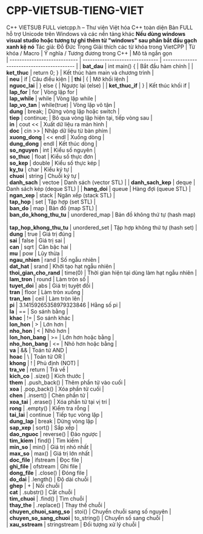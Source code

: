 # CPP-VIETSUB-TIENG-VIET
C++ VIETSUB FULL
vietcpp.h – Thư viện Việt hóa C++ toàn diện
Bản FULL hỗ trợ Unicode trên Windows và các nền tảng khác
**Nếu dùng windows visual studio hoặc tương tự ghi thêm từ "windows" sau phần bắt đầu gạch xanh kệ nó**
Tác giả: Đỗ Đức Trọng
Giải thích các từ khóa trong VietCPP
| Từ khóa / Macro              | Ý nghĩa / Tương đương trong C++ | Mô tả ngắn gọn                             
| ---------------------------- | ------------------------------- | ------------------------------------------ | 
| **bat_dau**                  | int main() {                    | Bắt đầu hàm chính                          | 
| **ket_thuc**                 | return 0; }                     | Kết thúc hàm main và chương trình          |       
| **neu**                      | if                              | Câu điều kiện                              | 
| **thi**                      | {                               | Mở khối lệnh                               |  
| **nguoc_lai**                | } else {                        | Ngược lại (else)                           | 
| **ket_thuc_if**              | }                               | Kết thúc khối if                           |   
| **lap_for**                  | for                             | Vòng lặp for                               |   
| **lap_while**                | while                           | Vòng lặp while                             |  
| **lap_vo_tan**               | while(true)                     | Vòng lặp vô tận                            |    
| **dung**                     | break;                          | Dừng vòng lặp hoặc switch                  |   
| **tiep**                     | continue;                       | Bỏ qua vòng lặp hiện tại, tiếp vòng sau    |    
| **in**                       | cout <<                         | Xuất dữ liệu ra màn hình                   |   
| **doc**                      | cin >>                          | Nhập dữ liệu từ bàn phím                   |   
| **xuong_dong**               | << endl                         | Xuống dòng                                 |    
| **dung_dong**                | endl                            | Kết thúc dòng                              |   
| **so_nguyen**                | int                             | Kiểu số nguyên                             |   
| **so_thuc**                  | float                           | Kiểu số thực đơn                           |   
| **so_kep**                   | double                          | Kiểu số thực kép                           |   
| **ky_tu**                    | char                            | Kiểu ký tự                                 |    
| **chuoi**                    | string                          | Chuỗi ký tự                                |    
| **danh_sach**                | vectoe                          | Danh sách (vector STL)                     | 
| **danh_sach_kep**            | deque                           | Danh sách kép (deque STL)                  | 
| **hang_doi**                 | queue                           | Hàng đợi (queue STL)                       |    
| **ngan_xep**                 | stack                           | Ngăn xếp (stack STL)                       |  
| **tap_hop**                  | set                             | Tập hợp (set STL)                          |   
| **ban_do**                   | map                             | Bản đồ (map STL)                           |   
| **ban_do_khong_thu_tu**      | unordered_map                   | Bản đồ không thứ tự (hash map)             |   
| **tap_hop_khong_thu_tu**     | unordered_set                   | Tập hợp không thứ tự (hash set)            |   
| **dung**                     | true                            | Giá trị đúng                               |    
| **sai**                      | false                           | Giá trị sai                                |   
| **can**                      | sqrt                            | Căn bậc hai                                |    
| **mu**                       | pow                             | Lũy thừa                                   |   
| **ngau_nhien**               | rand                            | Số ngẫu nhiên                              |    
| **dat_hat**                  | srand                           | Khởi tạo hạt ngẫu nhiên                    |    
| **thoi_gian_cho_rand**       | time(0)                         | Thời gian hiện tại dùng làm hạt ngẫu nhiên |    
| **lam_tron**                 | round                           | Làm tròn số                                |    
| **tuyet_doi**                | abs                             | Giá trị tuyệt đối                          |    
| **tran**                     | floor                           | Làm tròn xuống                             |    
| **tran_len**                 | ceil                            | Làm tròn lên                               |   
| **pi**                       | 3.14159265358979323846          | Hằng số pi                                 |    
| **la**                       | ==                              | So sánh bằng                               |   
| **khac**                     | !=                              | So sánh khác                               |  
| **lon_hon**                  | >                               | Lớn hơn                                    |    
| **nho_hon**                  | <                               | Nhỏ hơn                                    |    
| **lon_hon_bang**             | >=                              | Lớn hơn hoặc bằng                          |   
| **nho_hon_bang**             | <=                              | Nhỏ hơn hoặc bằng                          |   
| **va**                       | &&                              | Toán tử AND                                |    
| **hoac**                     | \                               | Toán tử OR                                 |         
| **khong**                    | !                               | Phủ định (NOT)                             |    
| **tra_ve**                   | return                          | Trả về                                     |   
| **kich_co**                  | .size()                         | Kích thước                                 |    
| **them**                     | .push_back()                    | Thêm phần tử vào cuối                      |   
| **xoa**                      | .pop_back()                     | Xóa phần tử cuối                           |    
| **chen**                     | .insert()                       | Chèn phần tử                               |    
| **xoa_tai**                  | .erase()                        | Xóa phần tử tại vị trí                     |  
| **rong**                     | .empty()                        | Kiểm tra rỗng                              |    
| **tai_lai**                  | continue                        | Tiếp tục vòng lặp                          |    
| **dung_lap**                 | break                           | Dừng vòng lặp                              |    
| **sap_xep**                  | sort()                          | Sắp xếp                                    |   
| **dao_nguoc**                | reverse()                       | Đảo ngược                                  |    
| **tim_kiem**                 | find()                          | Tìm kiếm                                   |    
| **min_so**                   | min()                           | Giá trị nhỏ nhất                           |   
| **max_so**                   | max()                           | Giá trị lớn nhất                           |    
| **doc_file**                 | ifstream                        | Đọc file                                   |    
| **ghi_file**                 | ofstream                        | Ghi file                                   |    
| **dong_file**                | .close()                        | Đóng file                                  |   
| **do_dai**                   | .length()                       | Độ dài chuỗi                               |    
| **ghep**                     | +                               | Nối chuỗi                                  |   
| **cat**                      | .substr()                       | Cắt chuỗi                                  |    
| **tim_chuoi**                | .find()                         | Tìm chuỗi                                  |  
| **thay_the**                 | .replace()                      | Thay thế chuỗi                             |    
| **chuyen_chuoi_sang_so**     | stoi()                          | Chuyển chuỗi sang số nguyên                |    
| **chuyen_so_sang_chuoi**     | to_string()                     | Chuyển số sang chuỗi                       |    
| **xau_sstream**              | stringstream                    | Đối tượng xử lý chuỗi                      |    

